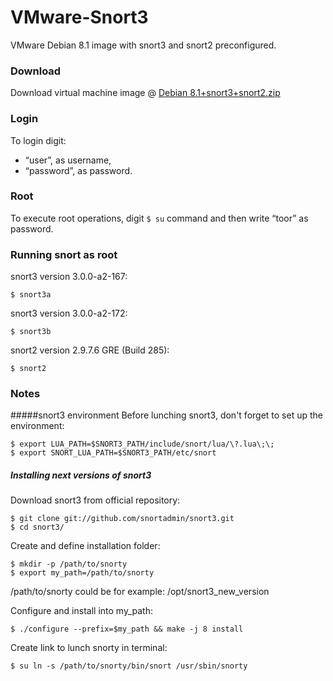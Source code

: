 # VMware-Snort3
VMware Debian 8.1 image with snort3 and snort2 preconfigured.


###  Download 
Download virtual machine image @ [Debian 8.1+snort3+snort2.zip][mega]


### Login
To login digit: 
* “user”, as username, 
* “password”, as password.

### Root
To execute root operations, digit ```$ su``` command and then write “toor” as password.


### Running snort as root

snort3 version 3.0.0-a2-167: 
```
$ snort3a
```
snort3 version 3.0.0-a2-172:  
 ```
$ snort3b
```
snort2 version 2.9.7.6 GRE (Build 285): 
 ```
$ snort2
```

### Notes

#####snort3 environment
Before lunching snort3, don't forget to set up the environment:
 ```
$ export LUA_PATH=$SNORT3_PATH/include/snort/lua/\?.lua\;\;
$ export SNORT_LUA_PATH=$SNORT3_PATH/etc/snort
```

##### Installing next versions of snort3
Download snort3 from official repository:
```
$ git clone git://github.com/snortadmin/snort3.git
$ cd snort3/
```
Create and define installation folder:
```
$ mkdir -p /path/to/snorty
$ export my_path=/path/to/snorty
``` 
/path/to/snorty could be for example: /opt/snort3_new_version

Configure and install into my_path:
```
$ ./configure --prefix=$my_path && make -j 8 install
```
Create link to lunch snorty in terminal:
```
$ su ln -s /path/to/snorty/bin/snort /usr/sbin/snorty
```


[mega]: <https://mega.nz/#!UkwUCKDb!6_6JpTcqrzd0BlRAvPwbBDK6hcrFdlTumaGXFr1aGnA>



